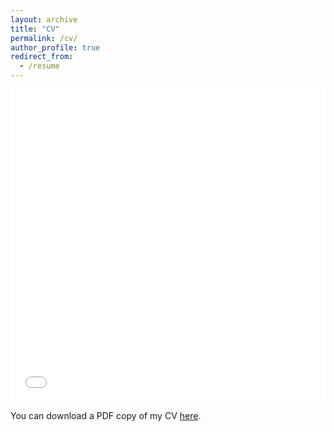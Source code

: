 ```yaml
---
layout: archive
title: "CV"
permalink: /cv/
author_profile: true
redirect_from:
  - /resume
---
```


<iframe src="/files/SunYize_CV.pdf" width="100%" height="500" frameborder="no" border="0" marginwidth="0" marginheight="0"></iframe>

You can download a PDF copy of my CV [here](/files/SunYize_CV.pdf).
